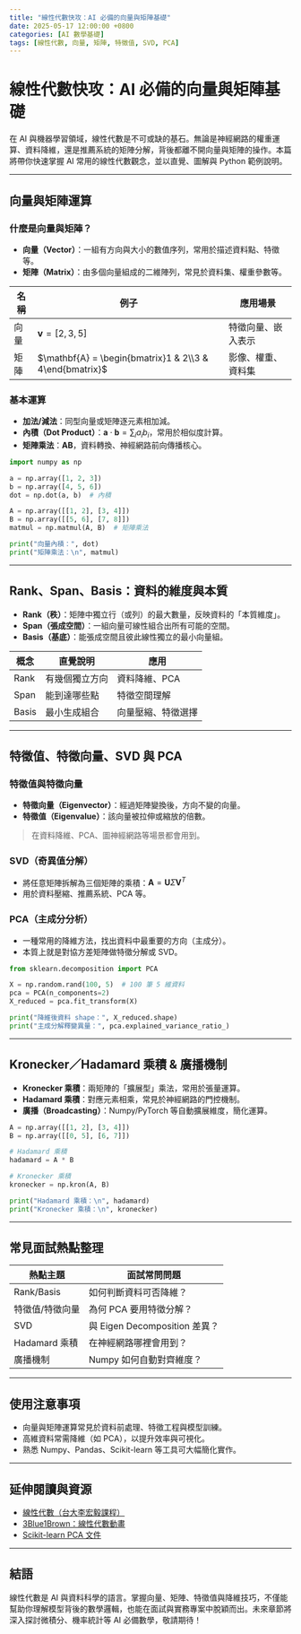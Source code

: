 ```yaml
---
title: "線性代數快攻：AI 必備的向量與矩陣基礎"
date: 2025-05-17 12:00:00 +0800
categories: [AI 數學基礎]
tags: [線性代數, 向量, 矩陣, 特徵值, SVD, PCA]
---
```


# 線性代數快攻：AI 必備的向量與矩陣基礎

在 AI 與機器學習領域，線性代數是不可或缺的基石。無論是神經網路的權重運算、資料降維，還是推薦系統的矩陣分解，背後都離不開向量與矩陣的操作。本篇將帶你快速掌握 AI 常用的線性代數觀念，並以直覺、圖解與 Python 範例說明。

---

## 向量與矩陣運算

### 什麼是向量與矩陣？

- **向量（Vector）**：一組有方向與大小的數值序列，常用於描述資料點、特徵等。
- **矩陣（Matrix）**：由多個向量組成的二維陣列，常見於資料集、權重參數等。

| 名稱   | 例子           | 應用場景           |
|--------|----------------|--------------------|
| 向量   | $\mathbf{v} = [2, 3, 5]$ | 特徵向量、嵌入表示 |
| 矩陣   | $\mathbf{A} = \begin{bmatrix}1 & 2\\3 & 4\end{bmatrix}$ | 影像、權重、資料集 |

### 基本運算

- **加法/減法**：同型向量或矩陣逐元素相加減。
- **內積（Dot Product）**：$\mathbf{a} \cdot \mathbf{b} = \sum_i a_i b_i$，常用於相似度計算。
- **矩陣乘法**：$\mathbf{A} \mathbf{B}$，資料轉換、神經網路前向傳播核心。

```python
import numpy as np

a = np.array([1, 2, 3])
b = np.array([4, 5, 6])
dot = np.dot(a, b)  # 內積

A = np.array([[1, 2], [3, 4]])
B = np.array([[5, 6], [7, 8]])
matmul = np.matmul(A, B)  # 矩陣乘法

print("向量內積：", dot)
print("矩陣乘法：\n", matmul)
```

---

## Rank、Span、Basis：資料的維度與本質

- **Rank（秩）**：矩陣中獨立行（或列）的最大數量，反映資料的「本質維度」。
- **Span（張成空間）**：一組向量可線性組合出所有可能的空間。
- **Basis（基底）**：能張成空間且彼此線性獨立的最小向量組。

| 概念   | 直覺說明 | 應用 |
|--------|----------|------|
| Rank   | 有幾個獨立方向 | 資料降維、PCA |
| Span   | 能到達哪些點   | 特徵空間理解 |
| Basis  | 最小生成組合   | 向量壓縮、特徵選擇 |

---

## 特徵值、特徵向量、SVD 與 PCA

### 特徵值與特徵向量

- **特徵向量（Eigenvector）**：經過矩陣變換後，方向不變的向量。
- **特徵值（Eigenvalue）**：該向量被拉伸或縮放的倍數。

> 在資料降維、PCA、圖神經網路等場景都會用到。

### SVD（奇異值分解）

- 將任意矩陣拆解為三個矩陣的乘積：$\mathbf{A} = \mathbf{U} \Sigma \mathbf{V}^T$
- 用於資料壓縮、推薦系統、PCA 等。

### PCA（主成分分析）

- 一種常用的降維方法，找出資料中最重要的方向（主成分）。
- 本質上就是對協方差矩陣做特徵分解或 SVD。

```python
from sklearn.decomposition import PCA

X = np.random.rand(100, 5)  # 100 筆 5 維資料
pca = PCA(n_components=2)
X_reduced = pca.fit_transform(X)

print("降維後資料 shape：", X_reduced.shape)
print("主成分解釋變異量：", pca.explained_variance_ratio_)
```

---

## Kronecker／Hadamard 乘積 & 廣播機制

- **Kronecker 乘積**：兩矩陣的「擴展型」乘法，常用於張量運算。
- **Hadamard 乘積**：對應元素相乘，常見於神經網路的門控機制。
- **廣播（Broadcasting）**：Numpy/PyTorch 等自動擴展維度，簡化運算。

```python
A = np.array([[1, 2], [3, 4]])
B = np.array([[0, 5], [6, 7]])

# Hadamard 乘積
hadamard = A * B

# Kronecker 乘積
kronecker = np.kron(A, B)

print("Hadamard 乘積：\n", hadamard)
print("Kronecker 乘積：\n", kronecker)
```

---

## 常見面試熱點整理

| 熱點主題         | 面試常問問題 |
|------------------|-------------|
| Rank/Basis       | 如何判斷資料可否降維？ |
| 特徵值/特徵向量  | 為何 PCA 要用特徵分解？ |
| SVD              | 與 Eigen Decomposition 差異？ |
| Hadamard 乘積    | 在神經網路哪裡會用到？ |
| 廣播機制         | Numpy 如何自動對齊維度？ |

---

## 使用注意事項

* 向量與矩陣運算常見於資料前處理、特徵工程與模型訓練。
* 高維資料常需降維（如 PCA），以提升效率與可視化。
* 熟悉 Numpy、Pandas、Scikit-learn 等工具可大幅簡化實作。

---

## 延伸閱讀與資源

* [線性代數（台大李宏毅課程）](https://www.youtube.com/watch?v=QK_Hv6pG4nE)
* [3Blue1Brown：線性代數動畫](https://www.youtube.com/playlist?list=PLZHQObOWTQDMsr9K-rj53DwVRMYO3t5Yr)
* [Scikit-learn PCA 文件](https://scikit-learn.org/stable/modules/generated/sklearn.decomposition.PCA.html)

---

## 結語

線性代數是 AI 與資料科學的語言。掌握向量、矩陣、特徵值與降維技巧，不僅能幫助你理解模型背後的數學邏輯，也能在面試與實務專案中脫穎而出。未來章節將深入探討微積分、機率統計等 AI 必備數學，敬請期待！